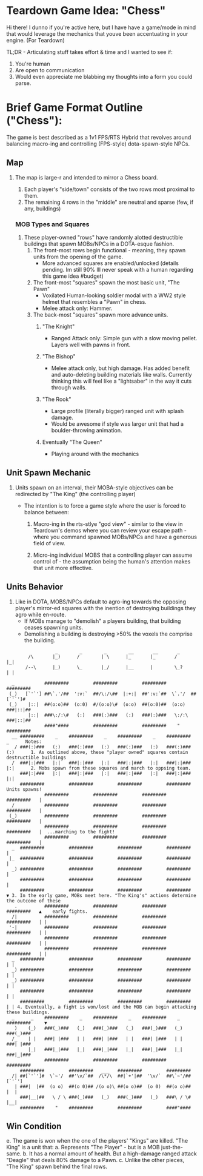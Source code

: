 # Teardown Game Idea: "Chess"

Hi there!  I dunno if you're active here, but I have have a game/mode in mind that would leverage the mechanics that youve been accentuating in your engine. (For Teardown)

TL;DR - Articulating stuff takes effort & time and I wanted to see if:

1. You're human
1. Are open to communication
1. Would even appreciate me blabbing my thoughts into a form you could parse.

# Brief Game Format Outline ("Chess"):

The game is best described as a 1v1 FPS/RTS Hybrid that revolves around balancing macro-ing and controlling (FPS-style) dota-spawn-style NPCs.

## Map
1. The map is large-r and intended to mirror a Chess board.
    1. Each player's "side/town" consists of the two rows most proximal to them.
    1. The remaining 4 rows in the "middle" are neutral and sparse (few, if any, buildings)

    ### MOB Types and Squares
    1. These player-owned "rows" have randomly alotted destructible buildings that spawn MOBs/NPCs in a DOTA-esque fashion.
        1. The front-most rows begin functional - meaning, they spawn units from the opening of the game.
            - More advanced squares are enabled/unlocked (details pending. Im still 90% Ill never speak with a human regarding this game idea #budget)
        1. The front-most "squares" spawn the most basic unit, "The Pawn"
            - Voxilated Human-looking soldier modal with a WW2 style helmet that resembles a "Pawn" in chess.
            - Melee attack only: Hammer.
        1. The back-most "squares" spawn more advance units.
            1. "The Knight"
                - Ranged Attack only: Simple gun with a slow moving pellet. Layers well with pawns in front.

            1. "The Bishop"
                - Melee attack only, but high damage. Has added benefit and auto-deleting building materials like walls.  Currently thinking this will feel like a "lightsaber" in the way it cuts through walls.

            1. "The Rook"
                - Large profile (literally bigger) ranged unit with splash damage.
                - Would be awesome if style was larger unit that had a boulder-throwing animation.

            1. Eventually "The Queen"
                - Playing around with the mechanics

## Unit Spawn Mechanic
1. Units spawn on an interval, their MOBA-style objectives can be redirected by "The King" (the controlling player)
    - The intention is to force a game style where the user is forced to balance between:

        1. Macro-ing in the rts-stlye "god view" - similar to the view in Teardown's demos where you can review your escape path - where you command spawned MOBs/NPCs and have a generous field of view.

        2. Micro-ing individual MOBS that a controlling player can assume control of - the assumption being the human's attention makes that unit more effective.

## Units Behavior
1. Like in DOTA, MOBS/NPCs default to agro-ing towards the opposing player's mirror-ed squares with the inention of destroying buildings they agro while en-route.
    - If MOBs manage to "demolish" a players building, that building ceases spawning units.
    -  Demolishing a building is destroying >50% the voxels the comprise the building.

```
                  _        _        _        __       __       _
        /\       |_)      /        | \      |_       |_       /        |_|
       /--\      |_)      \_       |_/      |__      |        \_?      | |

  _           #########         #########         #########         #########
 (_)   [`'`'] ##\`.'/##  ':v:`  ##/\:/\##  |:+:|  ##':v:`##  \`.'/  ##[`'`']#  
 (_)    |::|  ##(o:o)##  (o:0)  #/(o:o)\#  (o:o)  ##(o:0)##  (o:o)  ###|::|##
        |::|  ###\:/:\#   (:)   ###(:)###   (:)   ###(:)###   \:/:\ ###|::|##
              ####"####         #########         #########    "    #########
  __ #########    _    #########    _    #########    _    #########    _      Notes:
   / ###(:)###   (:)   ###(:)###   (:)   ###(:)###   (:)   ###(:)###   (:)      1. As outlined above, these "player owned" squares contain destructible buildings
  /  ###|:|###   |:|   ###|:|###   |:|   ###|:|###   |:|   ###|:|###   |:|      2. Mobs spawn from these squares and march to oppsing team.
     ###|:|###   |:|   ###|:|###   |:|   ###|:|###   |:|   ###|:|###   |:|      
     #########         #########         #########         #########              Units spawns!
              #########         #########         #########         #########   |
  /           #########         #########         #########         #########   |
 (_)          #########         #########         #########         #########   |
              #########         #########         #########         #########   |  ...marching to the fight!
              #########         #########         #########         #########   |
  _  #########         #########         #########         #########            |
 |_  #########         #########         #########         #########            |
  _) #########         #########         #########         #########            |
     #########         #########         #########         #########            |
     #########         #########         #########         #########            ▼ 3. In the early game, MOBs meet here. "The King's" actions determine the outcome of these
   .          #########         #########         #########         #########   ▲    early fights.
  /|          #########         #########         #########         #########   | |
 '-|          #########         #########         #########         #########   | |
              #########         #########         #########         #########   | |
              #########         #########         #########         #########   | |
  _  #########         #########         #########         #########            | |
  _) #########         #########         #########         #########            | |
  _) #########         #########         #########         #########            | |
     #########         #########         #########         #########            | |
     #########         #########         #########         #########            | | 4. Eventually, a fight is won/lost and the MOB can begin attacking these buildings.
  _      _    #########    _    #########    _    #########    _    #########     ▼
   )    (_)   ###(_)###   (_)   ###(_)###   (_)   ###(_)###   (_)   ###(_)###   
  /_    | |   ###| |###   | |   ###| |###   | |   ###| |###   | |   ###| |###   
        |_|   ###|_|###   |_|   ###|_|###   |_|   ###|_|###   |_|   ###|_|###   
              #########         #########         #########         #########   
     #########         #########   ___   #########         #########            
  /| ##[`'`']#  \`~'/  ##'\v/`##  /\*/\  ##|`+'|##  '\v/`  ##\`~'/##  [`'`']    
   | ###|  |##  (o o)  ##(o 0)## /(o o)\ ##(o o)##  (o 0)  ##(o o)##   |  |     
     ###|__|##   \ / \ ###(_)###   (_)   ###(_)###   (_)   ###\ / \#   |__|     
     #########    "    #########         #########         ####"####            
```

## Win Condition
e. The game is won when the one of the players' "Kings" are killed.  "The King" is a unit that:
    a. Represents "The Player" - but is a MOB just-the-same.
    b. It has a normal amount of health. But a high-damage ranged attack "Deagle" that deals 80% damage to a Pawn.
    c. Unlike the other pieces, "The King" spawn behind the final rows.

